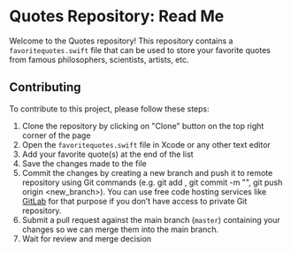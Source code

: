 Quotes Repository: Read Me
======================

Welcome to the Quotes repository! This repository contains a `favoritequotes.swift` file that can be used to store your favorite quotes from famous philosophers, scientists, artists, etc.

## Contributing

To contribute to this project, please follow these steps:

1. Clone the repository by clicking on "Clone" button on the top right corner of the page
2. Open the `favoritequotes.swift` file in Xcode or any other text editor
3. Add your favorite quote(s) at the end of the list
4. Save the changes made to the file
5. Commit the changes by creating a new branch and push it to remote repository using Git commands (e.g. git add <file>, git commit -m "<commit message>", git push origin <new_branch>). You can use free code hosting services like [GitLab](https://gitlab.com/) for that purpose if you don’t have access to private Git repository.
6. Submit a pull request against the main branch (`master`) containing your changes so we can merge them into the main branch.
7. Wait for review and merge decision
